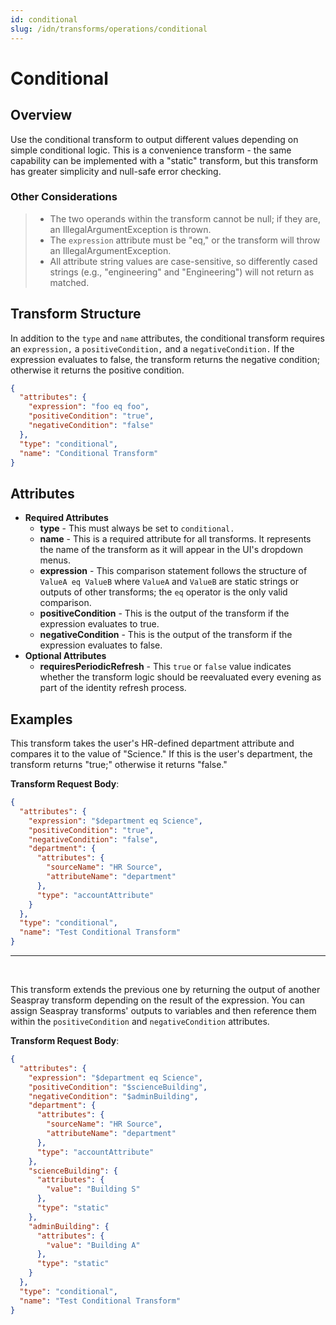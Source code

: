 ```yaml
---
id: conditional
slug: /idn/transforms/operations/conditional
---
```

# Conditional

## Overview

Use the conditional transform to output different values depending on simple conditional logic. This is a convenience transform - the same capability can be implemented with a "static" transform, but this transform has greater simplicity and null-safe error checking.

### Other Considerations

> - The two operands within the transform cannot be null; if they are, an IllegalArgumentException is thrown.
> - The `expression` attribute must be "eq," or the transform will throw an IllegalArgumentException.
> - All attribute string values are case-sensitive, so differently cased strings (e.g., "engineering" and "Engineering") will not return as matched.

## Transform Structure

In addition to the `type` and `name` attributes, the conditional transform requires an `expression,` a `positiveCondition,` and a `negativeCondition.` If the expression evaluates to false, the transform returns the negative condition; otherwise it returns the positive condition.

```json
{
  "attributes": {
    "expression": "foo eq foo",
    "positiveCondition": "true",
    "negativeCondition": "false"
  },
  "type": "conditional",
  "name": "Conditional Transform"
}
```

## Attributes

- **Required Attributes**
  - **type** - This must always be set to `conditional.`
  - **name** - This is a required attribute for all transforms. It represents the name of the transform as it will appear in the UI's dropdown menus.
  - **expression** - This comparison statement follows the structure of `ValueA eq ValueB` where `ValueA` and `ValueB` are static strings or outputs of other transforms; the `eq` operator is the only valid comparison.
  - **positiveCondition** - This is the output of the transform if the expression evaluates to true.
  - **negativeCondition** - This is the output of the transform if the expression evaluates to false.
- **Optional Attributes**
  - **requiresPeriodicRefresh** - This `true` or `false` value indicates whether the transform logic should be reevaluated every evening as part of the identity refresh process.

## Examples

This transform takes the user's HR-defined department attribute and compares it to the value of "Science." If this is the user's department, the transform returns "true;" otherwise it returns "false."

**Transform Request Body**:

```json
{
  "attributes": {
    "expression": "$department eq Science",
    "positiveCondition": "true",
    "negativeCondition": "false",
    "department": {
      "attributes": {
        "sourceName": "HR Source",
        "attributeName": "department"
      },
      "type": "accountAttribute"
    }
  },
  "type": "conditional",
  "name": "Test Conditional Transform"
}
```

---

<p>&nbsp;</p>

This transform extends the previous one by returning the output of another Seaspray transform depending on the result of the expression. You can assign Seaspray transforms' outputs to variables and then reference them within the `positiveCondition` and `negativeCondition` attributes.

**Transform Request Body**:

```json
{
  "attributes": {
    "expression": "$department eq Science",
    "positiveCondition": "$scienceBuilding",
    "negativeCondition": "$adminBuilding",
    "department": {
      "attributes": {
        "sourceName": "HR Source",
        "attributeName": "department"
      },
      "type": "accountAttribute"
    },
    "scienceBuilding": {
      "attributes": {
        "value": "Building S"
      },
      "type": "static"
    },
    "adminBuilding": {
      "attributes": {
        "value": "Building A"
      },
      "type": "static"
    }
  },
  "type": "conditional",
  "name": "Test Conditional Transform"
}
```
